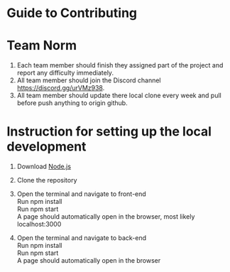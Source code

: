 # Guide to Contributing
# Team Norm 

1. Each team member should finish they assigned part of the project and report any difficulty immediately. 
2. All team member should join the Discord channel https://discord.gg/urVMz938.
3. All team member should update there local clone every week and pull before push anything to origin github.

# Instruction for setting up the local development

1. Download [Node.js](https://nodejs.org/en/)

2. Clone the repository <br>

3. Open the terminal and navigate to front-end <br>
Run npm install <br>
Run npm start <br>
A page should automatically open in the browser, most likely localhost:3000 <br>

4. Open the terminal and navigate to back-end <br>
Run npm install <br>
Run npm start <br>
A page should automatically open in the browser <br>
